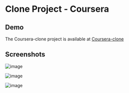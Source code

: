 # Clone Project - Coursera

## Demo

The Coursera-clone project is available at [Coursera-clone](https://trebektas.github.io/HYF-Module-HTMLCSSGIT/week2/coursera-clone/coursera-clone/)

## Screenshots
![image](https://user-images.githubusercontent.com/111200262/232805848-2172d9e9-bba5-4ccb-8fe1-ff369eeb50ec.png)

![image](https://user-images.githubusercontent.com/111200262/232808705-69d1edb8-6a00-4d8e-8b72-556c6c5dcf67.png)

![image](https://user-images.githubusercontent.com/111200262/232807820-55318958-dbd7-4023-b745-dc9e36eb63ca.png)

